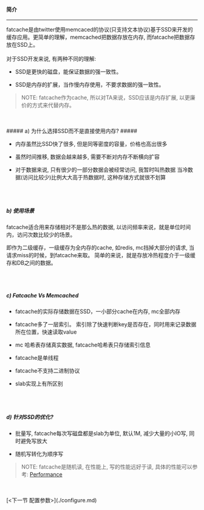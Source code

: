 #### 简介 ####

------------------

fatcache是由twitter使用memcaced的协议(只支持文本协议)基于SSD来开发的缓存应用。更简单的理解，memcached把数据存放在内存, 而fatcache把数据存放在SSD上。
<br />
<br />
对于SSD开发来说, 有两种不同的理解:

*   SSD是更快的磁盘，能保证数据的强一致性。

*   SSD是内存的扩展，当作慢内存使用，不要求数据的强一致性。

>NOTE: fatcache作为cache, 所以对TA来说，SSD应该是内存扩展, 以更廉价的方式来代替内存。

<br />
<br />
##### a) 为什么选择SSD而不是直接使用内存? #####

*   内存虽然比SSD快了很多, 但是同等密度的容量，价格也高出很多

*   虽然时间推移, 数据会越来越多, 需要不断对内存不断横向扩容

*   对于数据来说, 只有很少的一部分数据会被经常访问, 我暂时叫热数据
    当冷数据(访问比较少)比例大大高于热数据时, 这种存储方式就很不划算
<br />
<br />

##### b) 使用场景 #####

fatcache适合用来存储相对不是那么热的数据, 以访问频率来说，就是单位时间内，访问次数比较少的场景。 

即作为二级缓存，一级缓存为全内存的cache, 如redis, mc挡掉大部分的请求, 当请求miss的时候，到fatcache来取。
简单的来说，就是存放冷热程度介于一级缓存和DB之间的数据。

<br />
<br />

##### c) Fatcache Vs Memcached #####

*   fatcache的实际存储数据在SSD，一小部分cache在内存, mc全部内存
  
*   fatcache多了一层索引。 索引除了快速判断key是否存在，同时用来记录数据所在位置，快速读取value
  
*   mc 哈希表存储真实数据, fatcache哈希表只存储索引信息

*   fatcache是单线程  
  
*   fatcache不支持二进制协议

*   slab实现上有所区别  
<br />
<br />

##### d) 针对SSD的优化? #####

*   批量写, fatcache每次写磁盘都是slab为单位, 默认1M, 减少大量的小IO写, 同时避免写放大


*   随机写转化为顺序写

> NOTE: fatcache是随机读, 在性能上, 写的性能远好于读, 具体的性能可以参考: [Performance](https://github.com/twitter/fatcache/blob/master/notes/performance.md)

<br />
<br />
[<下一节 配置参数>](./configure.md)
